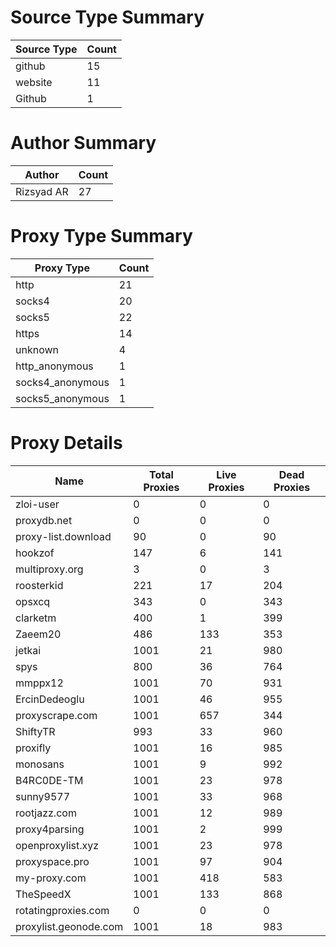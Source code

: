 # Source Type Summary

| Source Type | Count |
|-------------|-------|
| github | 15 |
| website | 11 |
| Github | 1 |


# Author Summary

| Author | Count |
|--------|-------|
| Rizsyad AR | 27 |


# Proxy Type Summary

| Proxy Type | Count |
|------------|-------|
| http | 21 |
| socks4 | 20 |
| socks5 | 22 |
| https | 14 |
| unknown | 4 |
| http_anonymous | 1 |
| socks4_anonymous | 1 |
| socks5_anonymous | 1 |


# Proxy Details

| Name | Total Proxies | Live Proxies | Dead Proxies |
|------|---------------|--------------|---------------|
| zloi-user | 0 | 0 | 0 |
| proxydb.net | 0 | 0 | 0 |
| proxy-list.download | 90 | 0 | 90 |
| hookzof | 147 | 6 | 141 |
| multiproxy.org | 3 | 0 | 3 |
| roosterkid | 221 | 17 | 204 |
| opsxcq | 343 | 0 | 343 |
| clarketm | 400 | 1 | 399 |
| Zaeem20 | 486 | 133 | 353 |
| jetkai | 1001 | 21 | 980 |
| spys | 800 | 36 | 764 |
| mmppx12 | 1001 | 70 | 931 |
| ErcinDedeoglu | 1001 | 46 | 955 |
| proxyscrape.com | 1001 | 657 | 344 |
| ShiftyTR | 993 | 33 | 960 |
| proxifly | 1001 | 16 | 985 |
| monosans | 1001 | 9 | 992 |
| B4RC0DE-TM | 1001 | 23 | 978 |
| sunny9577 | 1001 | 33 | 968 |
| rootjazz.com | 1001 | 12 | 989 |
| proxy4parsing | 1001 | 2 | 999 |
| openproxylist.xyz | 1001 | 23 | 978 |
| proxyspace.pro | 1001 | 97 | 904 |
| my-proxy.com | 1001 | 418 | 583 |
| TheSpeedX | 1001 | 133 | 868 |
| rotatingproxies.com | 0 | 0 | 0 |
| proxylist.geonode.com | 1001 | 18 | 983 |
